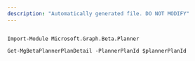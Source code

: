 ```yaml
---
description: "Automatically generated file. DO NOT MODIFY"
---
```


```powershellv2

Import-Module Microsoft.Graph.Beta.Planner

Get-MgBetaPlannerPlanDetail -PlannerPlanId $plannerPlanId

```